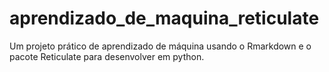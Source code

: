 # aprendizado_de_maquina_reticulate


Um projeto prático de aprendizado de máquina usando o Rmarkdown e o pacote Reticulate para desenvolver em python.
